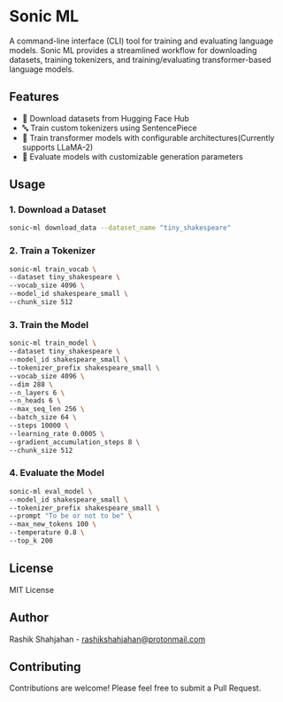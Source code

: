 # Sonic ML

A command-line interface (CLI) tool for training and evaluating language models. Sonic ML provides a streamlined workflow for downloading datasets, training tokenizers, and training/evaluating transformer-based language models.

## Features

- 🔄 Download datasets from Hugging Face Hub
- 🔤 Train custom tokenizers using SentencePiece
- 🧠 Train transformer models with configurable architectures(Currently supports LLaMA-2)
- 🚀 Evaluate models with customizable generation parameters

## Usage

### 1. Download a Dataset

```bash
sonic-ml download_data --dataset_name "tiny_shakespeare"
```

### 2. Train a Tokenizer

```bash
sonic-ml train_vocab \
--dataset tiny_shakespeare \
--vocab_size 4096 \
--model_id shakespeare_small \
--chunk_size 512
```

### 3. Train the Model

```bash
sonic-ml train_model \
--dataset tiny_shakespeare \
--model_id shakespeare_small \
--tokenizer_prefix shakespeare_small \
--vocab_size 4096 \
--dim 288 \
--n_layers 6 \
--n_heads 6 \
--max_seq_len 256 \
--batch_size 64 \
--steps 10000 \
--learning_rate 0.0005 \
--gradient_accumulation_steps 8 \
--chunk_size 512
```

### 4. Evaluate the Model

```bash
sonic-ml eval_model \
--model_id shakespeare_small \
--tokenizer_prefix shakespeare_small \
--prompt "To be or not to be" \
--max_new_tokens 100 \
--temperature 0.8 \
--top_k 200
```

## License

MIT License

## Author

Rashik Shahjahan - rashikshahjahan@protonmail.com

## Contributing

Contributions are welcome! Please feel free to submit a Pull Request.

